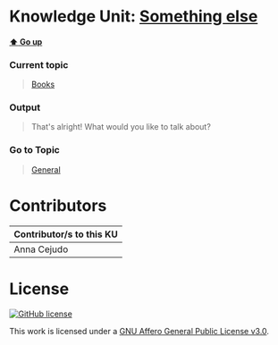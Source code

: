# Knowledge Unit: [Something else](../../knowledge_units/books/something-else.md)

#### [:arrow_up: Go up](../../topics/books.md)
### Current topic
> [Books](../../topics/books.md)
### Output
> That&#039;s alright! What would you like to talk about?
### Go to Topic
> [General](../../topics/general.md)


# Contributors

| Contributor/s to this KU |
| - | 
| Anna Cejudo |

# License
[![GitHub license](https://img.shields.io/github/license/inbrainz/cerebro)](https://github.com/inbrainz/cerebro/blob/master/LICENSE)

This work is licensed under a [GNU Affero General Public License v3.0](https://www.gnu.org/licenses/agpl-3.0.txt).